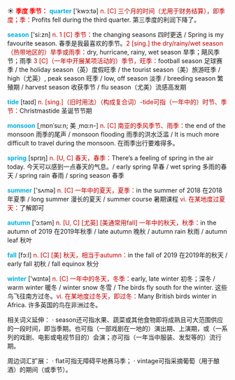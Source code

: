 ☀ <font color="red">**季度 季节：**</font>
<font color="sky blue">**quarter**</font> ['kwɔ:tə] 
<font color="#c00000">n. [C] 三个月的时间（尤用于财务结算），即季度；季：</font>Profits fell during the third quarter. 第三季度的利润下降了。

<font color="sky blue">**season**</font> ['si:zn] 
<font color="#c00000">n. 1 [C] 季节：</font>the changing seasons 四时更迭 / Spring is my favourite season. 春季是我最喜欢的季节。<font color="#c00000">2 [sing.] the dry/rainy/wet season（热带地区的）旱季或雨季：</font>dry, hurricane, rainy, wet season 旱季；飓风季节；雨季 <font color="#c00000">3 [C]（一年中开展某项活动的）季节，旺季：</font>football season 足球赛季 / the holiday season（英）度假旺季 / the tourist season（美）旅游旺季 / high（尤英）, peak season 旺季 / low, off season 淡季 / breeding season 繁殖期 / harvest season 收获季节 / flu season（尤美）流感高发期
        
<font color="sky blue">**tide**</font> [taɪd]
<font color="#c00000">n. [sing.]（旧时用法）（构成复合词）-tide可指（一年中的）时节、季节：</font>Christmastide 圣诞节节期
 
<font color="sky blue">**monsoon**</font> [ˌmɒnˈsu:n; 美 ˌmɑ:n-]
<font color="#c00000">n. [C] 南亚的季风季节、雨季：</font>the end of the monsoon 雨季的尾声 / monsoon flooding 雨季的洪水泛滥 / It is much more difficult to travel during the monsoon. 在雨季出行要难得多。

<font color="sky blue">**spring**</font> [sprɪŋ] 
<font color="#c00000">n. [U, C] 春天，春季：</font>There’s a feeling of spring in the air today. 今天可以感到一点春天的气息。/ early spring 早春 / wet spring 多雨的春天 / spring rain 春雨 / spring season 春季

<font color="sky blue">**summer**</font> ['sʌmə] 
<font color="#c00000">n. [C] 一年中的夏天，夏季：</font>in the summer of 2018 在2018年夏季 / long summer 漫长的夏天 / summer course 暑期课程 <font color="#c00000">vi. 在某地度过夏天：</font>了解即可

<font color="sky blue">**autumn**</font> ['ɔ:təm] 
<font color="#c00000">n. [U, C] [尤英] [美通常用fall] 一年中的秋天，秋季：</font>in the autumn of 2019 在2019年秋季 / late autumn 晚秋 / autumn rain 秋雨 / autumn leaf 秋叶

<font color="sky blue">**fall**</font> [fɔ:l] 
<font color="#c00000">n. [C] [美] 秋天，相当于autumn：</font>in the fall of 2019 在2019年的秋天 / early fall 初秋 / fall equinox 秋分

<font color="sky blue">**winter**</font> ['wɪntə] 
<font color="#c00000">n. [C] 一年中的冬天，冬季：</font>early, late winter 初冬；深冬 / warm winter 暖冬 / winter snow 冬雪 / The birds fly south for the winter. 这些鸟飞往南方过冬。<font color="#c00000">vi. 在某地度过冬天，即过冬：</font>Many British birds winter in Africa. 许多英国的鸟在非洲过冬。

相关词义延伸：
· season还可指水果、蔬菜或其他食物即将成熟且可大范围供应的一段时间，即当季期。也可指（一部戏剧在一地的）演出期、上演期，或（一系列的戏剧、电影或电视节目的）会演；亦可指（一年当中服装、发型等的）流行期。

周边词汇扩展：
· flat可指无障碍平地赛马季；
· vintage可指采摘葡萄（用于酿酒）的期间（或季节）。
